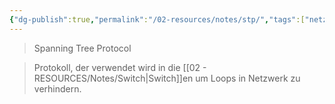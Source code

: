 ```yaml
---
{"dg-publish":true,"permalink":"/02-resources/notes/stp/","tags":["netzwerk","netzwerk/protocol"],"noteIcon":"","updated":"2024-07-23T14:54:15.000+02:00"}
---
```


>Spanning Tree Protocol

>Protokoll, der verwendet wird in die [[02 - RESOURCES/Notes/Switch\|Switch]]en um Loops in Netzwerk zu verhindern.
